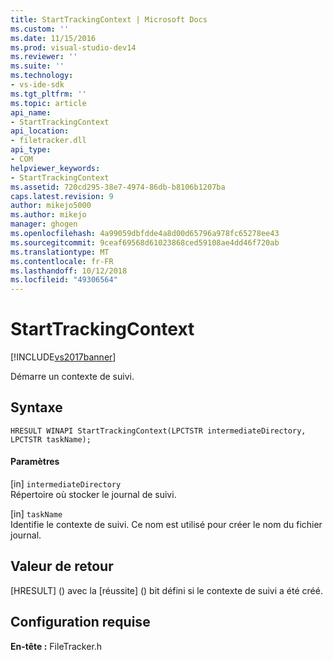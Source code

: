 ```yaml
---
title: StartTrackingContext | Microsoft Docs
ms.custom: ''
ms.date: 11/15/2016
ms.prod: visual-studio-dev14
ms.reviewer: ''
ms.suite: ''
ms.technology:
- vs-ide-sdk
ms.tgt_pltfrm: ''
ms.topic: article
api_name:
- StartTrackingContext
api_location:
- filetracker.dll
api_type:
- COM
helpviewer_keywords:
- StartTrackingContext
ms.assetid: 720cd295-38e7-4974-86db-b8106b1207ba
caps.latest.revision: 9
author: mikejo5000
ms.author: mikejo
manager: ghogen
ms.openlocfilehash: 4a99059dbfdde4a8d00d65796a978fc65278ee43
ms.sourcegitcommit: 9ceaf69568d61023868ced59108ae4dd46f720ab
ms.translationtype: MT
ms.contentlocale: fr-FR
ms.lasthandoff: 10/12/2018
ms.locfileid: "49306564"
---
```

# <a name="starttrackingcontext"></a>StartTrackingContext
[!INCLUDE[vs2017banner](../includes/vs2017banner.md)]

  
Démarre un contexte de suivi.  
  
## <a name="syntax"></a>Syntaxe  
  
```  
HRESULT WINAPI StartTrackingContext(LPCTSTR intermediateDirectory, LPCTSTR taskName);  
```  
  
#### <a name="parameters"></a>Paramètres  
 [in] `intermediateDirectory`  
 Répertoire où stocker le journal de suivi.  
  
 [in] `taskName`  
 Identifie le contexte de suivi. Ce nom est utilisé pour créer le nom du fichier journal.  
  
## <a name="return-value"></a>Valeur de retour  
 [HRESULT] (<!-- TODO: review code entity reference <xref:assetId:///HRESULT?qualifyHint=False&amp;autoUpgrade=True>  -->) avec la [réussite] (<!-- TODO: review code entity reference <xref:assetId:///SUCCEEDED?qualifyHint=False&amp;autoUpgrade=True>  -->) bit défini si le contexte de suivi a été créé.  
  
## <a name="requirements"></a>Configuration requise  
 **En-tête :** FileTracker.h



